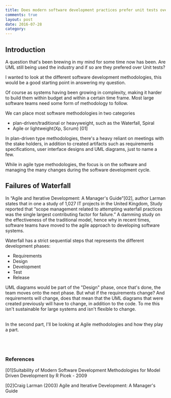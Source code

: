 ```yaml
---
title: Does modern software development practices prefer unit tests over UML diagrams? (part 1)
comments: true
layout: post
date: 2016-07-28
category: 
---
```


## Introduction

A question that's been brewing in my mind for some time now has been. Are UML still being used the industry and if so are they prefered over Unit tests?

I wanted to look at the different software development methodologies, this would be a good starting point in answering my question.

 Of course as systems having been growing in complexity, making it harder to build them within budget and within a certain time frame. Most large software teams need some form of methodology to follow.

We can place most software methodologies in two categories

- plan-driven/traditional or heavyweight, such as the Waterfall, Spiral
- Agile or lightweight(Xp, Scrum)  [01]

In plan-driven type methodologies, there's a heavy reliant on  meetings with the stake holders, in addition to created artifacts such as requirements specifications, user interface designs and UML diagrams, just to name a few.

While in agile type methodologies, the focus is on the software and managing the many changes during the software development cycle.

## Failures of Waterfall

In “Agile and Iterative Development: A Manager's Guide”[02], author Larman states that in one a study of 1,027 IT projects in the United Kingdom,  Study reported that “scope management related to attempting waterfall practices was the single largest contributing factor for failure.” A damming study on the effectiveness of the traditional model, hence why in recent times, software teams have moved to the  agile approach to developing software systems.

Waterfall has a strict sequential steps that represents the different development phases:

- Requirements
- Design
- Development
- Test
- Release

UML diagrams would be part of the "Design" phase, once that's done, the team moves onto the next phase. But what if the requirements change? And requirements will change, does that mean that the UML diagrams that were created previously will have to change, in addition to the code. To me this isn't sustainable for large systems and isn't flexible to change.

<br />
In the second part, I'll be looking at Agile methodologies and how they play a part.

<br />
<br />
<br />
<br />

### References

[01]Suitability of Modern Software Development Methodologies for Model Driven Development by R Picek - 2009

[02]Craig Larman (2003)  Agile and Iterative Development: A Manager's Guide 
